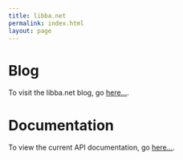 ```yaml
---
title: libba.net
permalink: index.html
layout: page
---
```


# Blog
To visit the libba.net blog, go [here...](blog/).

# Documentation
To view the current API documentation, go [here...](docs/).